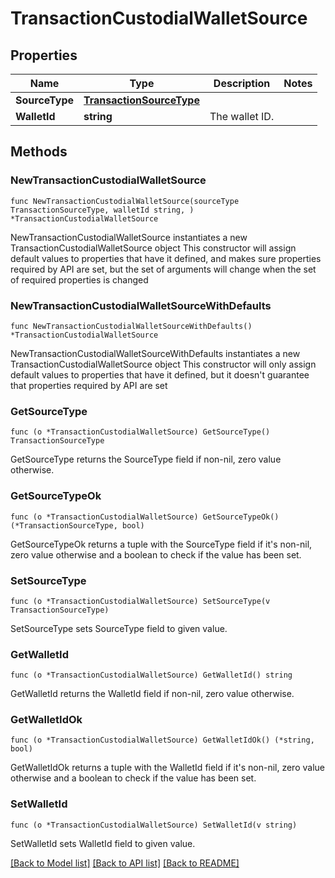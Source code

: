 # TransactionCustodialWalletSource

## Properties

Name | Type | Description | Notes
------------ | ------------- | ------------- | -------------
**SourceType** | [**TransactionSourceType**](TransactionSourceType.md) |  | 
**WalletId** | **string** | The wallet ID. | 

## Methods

### NewTransactionCustodialWalletSource

`func NewTransactionCustodialWalletSource(sourceType TransactionSourceType, walletId string, ) *TransactionCustodialWalletSource`

NewTransactionCustodialWalletSource instantiates a new TransactionCustodialWalletSource object
This constructor will assign default values to properties that have it defined,
and makes sure properties required by API are set, but the set of arguments
will change when the set of required properties is changed

### NewTransactionCustodialWalletSourceWithDefaults

`func NewTransactionCustodialWalletSourceWithDefaults() *TransactionCustodialWalletSource`

NewTransactionCustodialWalletSourceWithDefaults instantiates a new TransactionCustodialWalletSource object
This constructor will only assign default values to properties that have it defined,
but it doesn't guarantee that properties required by API are set

### GetSourceType

`func (o *TransactionCustodialWalletSource) GetSourceType() TransactionSourceType`

GetSourceType returns the SourceType field if non-nil, zero value otherwise.

### GetSourceTypeOk

`func (o *TransactionCustodialWalletSource) GetSourceTypeOk() (*TransactionSourceType, bool)`

GetSourceTypeOk returns a tuple with the SourceType field if it's non-nil, zero value otherwise
and a boolean to check if the value has been set.

### SetSourceType

`func (o *TransactionCustodialWalletSource) SetSourceType(v TransactionSourceType)`

SetSourceType sets SourceType field to given value.


### GetWalletId

`func (o *TransactionCustodialWalletSource) GetWalletId() string`

GetWalletId returns the WalletId field if non-nil, zero value otherwise.

### GetWalletIdOk

`func (o *TransactionCustodialWalletSource) GetWalletIdOk() (*string, bool)`

GetWalletIdOk returns a tuple with the WalletId field if it's non-nil, zero value otherwise
and a boolean to check if the value has been set.

### SetWalletId

`func (o *TransactionCustodialWalletSource) SetWalletId(v string)`

SetWalletId sets WalletId field to given value.



[[Back to Model list]](../README.md#documentation-for-models) [[Back to API list]](../README.md#documentation-for-api-endpoints) [[Back to README]](../README.md)


